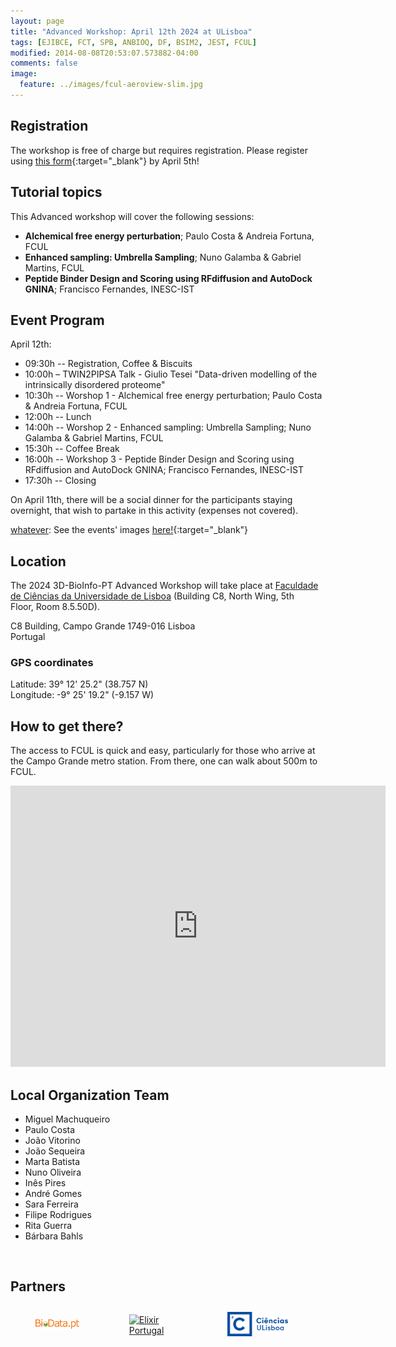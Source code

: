 ```yaml
---
layout: page
title: "Advanced Workshop: April 12th 2024 at ULisboa"
tags: [EJIBCE, FCT, SPB, ANBIOQ, DF, BSIM2, JEST, FCUL]
modified: 2014-08-08T20:53:07.573882-04:00
comments: false
image:
  feature: ../images/fcul-aeroview-slim.jpg
---
```


## Registration

The workshop is free of charge but requires registration. Please register using [this form](https://docs.google.com/forms/d/e/1FAIpQLScty-JLDmlS8sk5uRWdLr2Yb_bIRd0YFRL4Ie9xyy4H7LhlgA/viewform?usp=sf_link ){:target="_blank"} by April 5th!

<!---
[comment]: # (Please fill [this form](https://forms.gle/){:target="_blank"} by March 17th.)
[whatever]: Registration is now *almost* open.
-->

## Tutorial topics

This Advanced workshop will cover the following sessions:
- **Alchemical free energy perturbation**; Paulo Costa & Andreia Fortuna, FCUL
- **Enhanced sampling: Umbrella Sampling**; Nuno Galamba & Gabriel Martins, FCUL
- **Peptide Binder Design and Scoring using RFdiffusion and AutoDock GNINA**; Francisco Fernandes, INESC-IST

<!--[Access the workshop timetable here!](/){:target="_blank"}-->
## Event Program

April 12th:

- 09:30h -- Registration, Coffee & Biscuits
- 10:00h – TWIN2PIPSA Talk - Giulio Tesei "Data-driven modelling of the intrinsically disordered proteome"
- 10:30h -- Worshop 1 - Alchemical free energy perturbation; Paulo Costa & Andreia Fortuna, FCUL
- 12:00h -- Lunch
- 14:00h -- Worshop 2 - Enhanced sampling: Umbrella Sampling; Nuno Galamba & Gabriel Martins, FCUL
- 15:30h -- Coffee Break
- 16:00h -- Workshop 3 - Peptide Binder Design and Scoring using RFdiffusion and AutoDock GNINA; Francisco Fernandes, INESC-IST
- 17:30h -- Closing

On April 11th, there will be a social dinner for the participants staying overnight, that wish to partake in this activity (expenses not covered).

[whatever]: Photos
[whatever]: See the events' images [here!](https://3d-bioinfo-pt.github.io/edicoes_anteriores/intermediate_workshop_2022.html){:target="_blank"}

## Location

The 2024 3D-BioInfo-PT Advanced Workshop will take place at [Faculdade de Ciências da Universidade de Lisboa](https://ciencias.ulisboa.pt/en) (Building C8, North Wing, 5th Floor, Room 8.5.50D).

C8 Building, Campo Grande
1749-016 Lisboa  
Portugal  
### GPS coordinates  
Latitude: 39° 12' 25.2" (38.757 N)  
Longitude: -9° 25' 19.2" (-9.157 W)  

## How to get there?

The access to FCUL is quick and easy, particularly for those who arrive at the Campo Grande metro station. From there, one can walk about 500m to FCUL.

<iframe src="https://www.google.com/maps/embed?pb=!1m18!1m12!1m3!1d580.8053956253732!2d-9.157474362825841!3d38.757175393545836!2m3!1f0!2f0!3f0!3m2!1i1024!2i768!4f13.1!3m3!1m2!1s0xd1932e33660fb07%3A0x27596e642a1e3e84!2sBuilding%20C8%20-%20Faculty%20of%20Sciences%20of%20the%20University%20of%20Lisbon!5e0!3m2!1sen!2spt!4v1708963717194!5m2!1sen!2spt" width="600" height="450" style="border:0;" allowfullscreen="" loading="lazy" referrerpolicy="no-referrer-when-downgrade"></iframe>

<br />

## Local Organization Team

- Miguel Machuqueiro
- Paulo Costa
- João Vitorino
- João Sequeira
- Marta Batista
- Nuno Oliveira
- Inês Pires
- André Gomes
- Sara Ferreira
- Filipe Rodrigues
- Rita Guerra
- Bárbara Bahls

<br />

## Partners
<div style="display:flex;align-items:center;justify-content:center;">
  <div style="padding-left:40px; padding-right:40px; padding-top:5px; padding-bottom:5px">
    <a href="https://www.biodata.pt/" target="_blank"><img src="/images/BioData.png" alt="BioData.pt" width="130"></a>
  </div>

  <div style="padding-left:40px; padding-right:40px; padding-top:5px; padding-bottom:5px">
    <a href="https://elixir-europe.org/about-us/who-we-are/nodes/portugal" target="_blank"><img src="/images/
elixir_portugal.png" alt="Elixir Portugal" width="120"></a>
  </div>
      <div style="padding-left:60px; padding-right:60px; padding-top:10px; padding-bottom:10px">
    <a href="https://ciencias.ulisboa.pt/" target="_blank"><img src="images/sponsors/logo_FCUL.png" alt="Faculdade de Ciências da Universidade de Lisboa" width="180"></a>
  </div>
</div>

<div style="display:flex;align-items:center;justify-content:center;">

  <div style="padding-left:60px; padding-right:60px; padding-top:10px; padding-bottom:10px">
    <a href="https://www.ulisboa.pt/" target="_blank"><img src="/images/sponsors/logo_ulisboa.png" alt="ULisboa" width="280"></a>
  </div>
       <div style="padding-left:60px; padding-right:60px; padding-top:10px; padding-bottom:10px">
    <a href="https://bioisi.pt/" target="_blank"><img src="images/sponsors/logo_bioisi.png" alt="BioISI" width="200"></a>
  </div>
  <div style="padding-left:60px; padding-right:60px; padding-top:10px; padding-bottom:10px">
    <a href="https://twin2pipsa.campus.ciencias.ulisboa.pt/" target="_blank"><img src="images/sponsors/logo_twin2pipsa.png" alt="twin2pipsa" width="200"></a>
  </div>
    <div style="padding-left:60px; padding-right:60px; padding-top:10px; padding-bottom:10px">
    <a href="https://pasteisdebelem.pt/" target="_blank"><img src="/images/sponsors/logo_PasteisBelem.png" alt="Pasteis Belem" width="130"></a>
  </div>
  
  <div style="padding-left:60px; padding-right:60px; padding-top:10px; padding-bottom:10px">
    <a href="https://superbockgroup.com/" target="_blank"><img src="images/sponsors/logo_super-bock-group.png" alt="Super Bock Group" width="200"></a>
  </div>
    </div>
 

</div>
 
 
 

 
 

